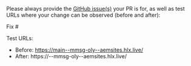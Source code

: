 Please always provide the [GitHub issue(s)](../issues) your PR is for, as well as test URLs where your change can be observed (before and after):

Fix #<gh-issue-id>

Test URLs:

- Before: https://main--mmsg-oly--aemsites.hlx.live/
- After: https://<branch>--mmsg-oly--aemsites.hlx.live/
